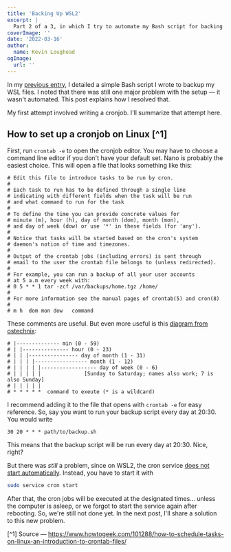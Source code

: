 ```yaml
---
title: 'Backing Up WSL2'
excerpt: |
  Part 2 of a 3, in which I try to automate my Bash script for backing up WSL files as a cron job, but realize it still isn't automatic enough.
coverImage: ''
date: '2022-03-16'
author:
  name: Kevin Loughead
ogImage:
  url: ''
---
```


In my [previous entry](https://todo-name-blog.vercel.app/posts/wsl-backup-1), I detailed a simple Bash script I wrote to backup my WSL files. I noted that there was still one major problem with the setup — it wasn't automated. This post explains how I resolved that.

My first attempt involved writing a cronjob. I'll summarize that attempt here.

## How to set up a cronjob on Linux [^1]

First, run `crontab -e` to open the cronjob editor. You may have to choose a command line editor if you don't have your default set. Nano is probably the easiest choice. This will open a file that looks something like this:

```plain-text
# Edit this file to introduce tasks to be run by cron.
#
# Each task to run has to be defined through a single line
# indicating with different fields when the task will be run
# and what command to run for the task
#
# To define the time you can provide concrete values for
# minute (m), hour (h), day of month (dom), month (mon),
# and day of week (dow) or use '*' in these fields (for 'any').
#
# Notice that tasks will be started based on the cron's system
# daemon's notion of time and timezones.
#
# Output of the crontab jobs (including errors) is sent through
# email to the user the crontab file belongs to (unless redirected).
#
# For example, you can run a backup of all your user accounts
# at 5 a.m every week with:
# 0 5 * * 1 tar -zcf /var/backups/home.tgz /home/
#
# For more information see the manual pages of crontab(5) and cron(8)
#
# m h  dom mon dow   command
```

These comments are useful. But even more useful is this [diagram from ostechnix](https://ostechnix.com/a-beginners-guide-to-cron-jobs/):

```plain-text
# |-------------- min (0 - 59)
# | |--------------- hour (0 - 23)
# | | |---------------- day of month (1 - 31)
# | | | |----------------- month (1 - 12)
# | | | | |------------------ day of week (0 - 6)
# | | | | |              [Sunday to Saturday; names also work; 7 is also Sunday]
# | | | | |
# * * * * *  command to exeute (* is a wildcard)
```

I recommend adding it to the file that opens with `crontab -e` for easy reference. So, say you want to run your backup script every day at 20:30. You would write

```plain-text
30 20 * * * path/to/backup.sh
```

This means that the backup script will be run every day at 20:30. Nice, right?

But there was _still_ a problem, since on WSL2, the cron service [does not start automatically](https://www.howtogeek.com/746532/how-to-launch-cron-automatically-in-wsl-on-windows-10-and-11/). Instead, you have to start it with

```sh
sudo service cron start
```

After that, the cron jobs will be executed at the designated times... unless the computer is asleep, or we forgot to start the service again after rebooting. So, we're still not done yet. In the next post, I'll share a solution to this new problem.

[^1] Source — https://www.howtogeek.com/101288/how-to-schedule-tasks-on-linux-an-introduction-to-crontab-files/
